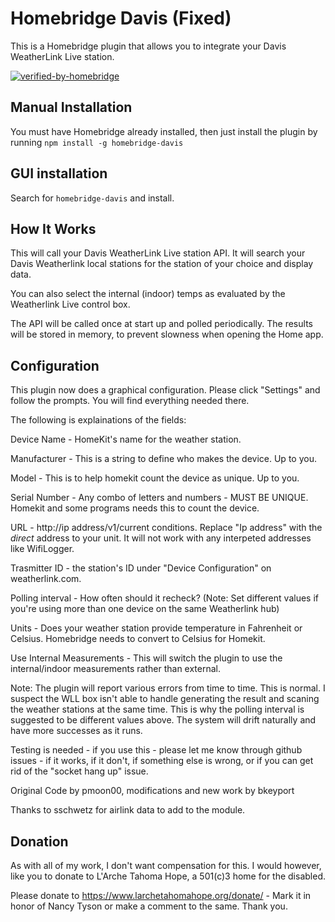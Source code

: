 # Homebridge Davis (Fixed) 
This is a Homebridge plugin that allows you to integrate your Davis WeatherLink Live station. 

[![verified-by-homebridge](https://badgen.net/badge/homebridge/verified/purple)](https://github.com/homebridge/homebridge/wiki/Verified-Plugins)

## Manual Installation
You must have Homebridge already installed, then just install the plugin by running `npm install -g homebridge-davis`

## GUI installation
Search for `homebridge-davis` and install. 

## How It Works
This will call your Davis WeatherLink Live station API. It will search your Davis Weatherlink local stations for the station of your choice and display data. 

You can also select the internal (indoor) temps as evaluated by the Weatherlink Live control box. 


The API will be called once at start up and polled periodically.  The results will be stored in memory, to prevent slowness when opening the Home app.

## Configuration
This plugin now does a graphical configuration. Please click "Settings" and follow the prompts. You will find everything needed there. 

The following is explainations of the fields: 

Device Name -  HomeKit's name for the weather station. 

Manufacturer - This is a string to define who makes the device. Up to you. 

Model - This is to help homekit count the device as unique. Up to you. 

Serial Number - Any combo of letters and numbers - MUST BE UNIQUE. Homekit and some programs needs this to count the device. 

URL - ht<span>tp://ip address/v1/current conditions. Replace "Ip address" with the _direct_ address to your unit. It will not work with any interpeted addresses like WifiLogger. 

Trasmitter ID -  the station's ID under "Device Configuration" on weatherlink.com.

Polling interval - How often should it recheck? (Note: Set different values if you're using more than one device on the same Weatherlink hub) 

Units - Does your weather station provide temperature in Fahrenheit or Celsius. Homebridge needs to convert to Celsius for Homekit. 

Use Internal Measurements - This will switch the plugin to use the internal/indoor measurements rather than external. 

Note: The plugin will report various errors from time to time. This is normal. I suspect the WLL box isn't able to handle generating the result and scaning the weather stations at the same time. This is why the polling interval is suggested to be different values above. The system will drift naturally and have more successes as it runs. 

Testing is needed - if you use this - please let me know through github issues - if it works, if it don't, if something else is wrong, or if you can get rid of the "socket hang up" issue. 

Original Code by pmoon00, modifications and new work by bkeyport

Thanks to sschwetz for airlink data to add to the module.  

## Donation

As with all of my work, I don't want compensation for this. I would however, like you to donate to L'Arche Tahoma Hope, a 501(c)3 home for the disabled. 

Please donate to https://www.larchetahomahope.org/donate/ - Mark it in honor of Nancy Tyson or make a comment to the same. Thank you. 
